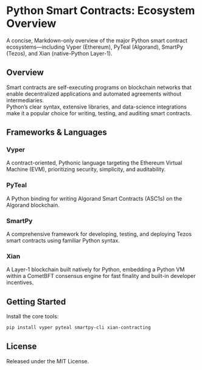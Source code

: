 # Python Smart Contracts: Ecosystem Overview

A concise, Markdown-only overview of the major Python smart contract ecosystems—including Vyper (Ethereum), PyTeal (Algorand), SmartPy (Tezos), and Xian (native-Python Layer-1).

## Overview

Smart contracts are self-executing programs on blockchain networks that enable decentralized applications and automated agreements without intermediaries.  
Python’s clear syntax, extensive libraries, and data-science integrations make it a popular choice for writing, testing, and auditing smart contracts.

## Frameworks & Languages

### Vyper
A contract-oriented, Pythonic language targeting the Ethereum Virtual Machine (EVM), prioritizing security, simplicity, and auditability.

### PyTeal
A Python binding for writing Algorand Smart Contracts (ASC1s) on the Algorand blockchain.

### SmartPy
A comprehensive framework for developing, testing, and deploying Tezos smart contracts using familiar Python syntax.

### Xian
A Layer-1 blockchain built natively for Python, embedding a Python VM within a CometBFT consensus engine for fast finality and built-in developer incentives.

## Getting Started

Install the core tools:

```bash
pip install vyper pyteal smartpy-cli xian-contracting
```

## License

Released under the MIT License.
